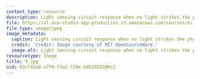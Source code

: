 ```yaml
---
content_type: resource
description: Light sensing circuit response when no light strikes the photocell.
file: https://ol-ocw-studio-app-production.s3.amazonaws.com/courses/ec-s06-practical-electronics-fall-2004/03cf45a8a7f0f3a2f29e6862028380c2_9.jpg
file_type: image/jpeg
image_metadata:
  caption: Light sensing circuit response when no light strikes the photocell.
  credit: 'Credit: Image courtesy of MIT OpenCourseWare.'
  image-alt: Light sensing circuit response when no light strikes the photocell.
resourcetype: Image
title: 9.jpg
uid: 03cf45a8-a7f0-f3a2-f29e-6862028380c2
---
```

